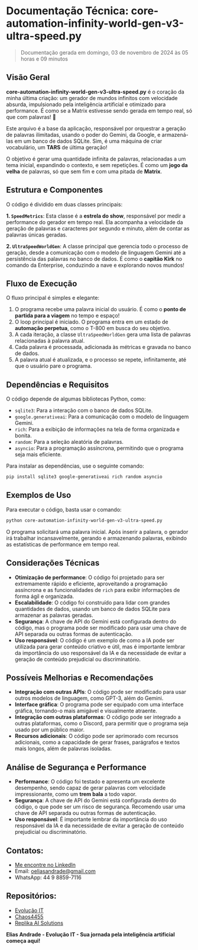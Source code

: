 # Documentação Técnica: core-automation-infinity-world-gen-v3-ultra-speed.py

> Documentação gerada em domingo, 03 de novembro de 2024 às 05 horas e 09 minutos

## Visão Geral

**core-automation-infinity-world-gen-v3-ultra-speed.py** é o coração da minha última criação: um gerador de mundos infinitos com velocidade absurda, impulsionado pela inteligência artificial e otimizado para performance. É como se a Matrix estivesse sendo gerada em tempo real, só que com palavras! 🤯

Este arquivo é a base da aplicação, responsável por orquestrar a geração de palavras ilimitadas, usando o poder do Gemini, da Google, e armazená-las em um banco de dados SQLite. Sim, é uma máquina de criar vocabulário, um **TARS** de última geração!

O objetivo é gerar uma quantidade infinita de palavras, relacionadas a um tema inicial, expandindo o contexto, e sem repetições. É como um **jogo da velha** de palavras, só que sem fim e com uma pitada de **Matrix**.

## Estrutura e Componentes

O código é dividido em duas classes principais:

**1. `SpeedMetrics`**: Esta classe é a **estrela do show**, responsável por medir a performance do gerador em tempo real. Ela acompanha a velocidade da geração de palavras e caracteres por segundo e minuto, além de contar as palavras únicas geradas.

**2. `UltraSpeedWorldGen`**: A classe principal que gerencia todo o processo de geração, desde a comunicação com o modelo de linguagem Gemini até a persistência das palavras no banco de dados. É como o **capitão Kirk** no comando da Enterprise, conduzindo a nave e explorando novos mundos!

## Fluxo de Execução

O fluxo principal é simples e elegante:

1. O programa recebe uma palavra inicial do usuário. É como o **ponto de partida para a viagem** no tempo e espaço!
2. O loop principal é iniciado. O programa entra em um estado de **automação perpetua**, como o T-800 em busca do seu objetivo.
3. A cada iteração, a classe `UltraSpeedWorldGen` gera uma lista de palavras relacionadas à palavra atual.
4. Cada palavra é processada, adicionada às métricas e gravada no banco de dados.
5. A palavra atual é atualizada, e o processo se repete, infinitamente, até que o usuário pare o programa.

## Dependências e Requisitos

O código depende de algumas bibliotecas Python, como:

* `sqlite3`: Para a interação com o banco de dados SQLite.
* `google.generativeai`: Para a comunicação com o modelo de linguagem Gemini.
* `rich`: Para a exibição de informações na tela de forma organizada e bonita.
* `random`: Para a seleção aleatória de palavras.
* `asyncio`: Para a programação assíncrona, permitindo que o programa seja mais eficiente.

Para instalar as dependências, use o seguinte comando:

```bash
pip install sqlite3 google-generativeai rich random asyncio
```

## Exemplos de Uso

Para executar o código, basta usar o comando:

```bash
python core-automation-infinity-world-gen-v3-ultra-speed.py
```

O programa solicitará uma palavra inicial. Após inserir a palavra, o gerador irá trabalhar incansavelmente, gerando e armazenando palavras, exibindo as estatísticas de performance em tempo real.

## Considerações Técnicas

* **Otimização de performance**: O código foi projetado para ser extremamente rápido e eficiente, aproveitando a programação assíncrona e as funcionalidades de `rich` para exibir informações de forma ágil e organizada.
* **Escalabilidade**: O código foi construído para lidar com grandes quantidades de dados, usando um banco de dados SQLite para armazenar as palavras geradas.
* **Segurança**: A chave de API do Gemini está configurada dentro do código, mas o programa pode ser modificado para usar uma chave de API separada ou outras formas de autenticação.
* **Uso responsável**: O código é um exemplo de como a IA pode ser utilizada para gerar conteúdo criativo e útil, mas é importante lembrar da importância do uso responsável da IA e da necessidade de evitar a geração de conteúdo prejudicial ou discriminatório.

## Possíveis Melhorias e Recomendações

* **Integração com outras APIs**: O código pode ser modificado para usar outros modelos de linguagem, como GPT-3, além do Gemini.
* **Interface gráfica**: O programa pode ser equipado com uma interface gráfica, tornando-o mais amigável e visualmente atraente.
* **Integração com outras plataformas**: O código pode ser integrado a outras plataformas, como o Discord, para permitir que o programa seja usado por um público maior.
* **Recursos adicionais**: O código pode ser aprimorado com recursos adicionais, como a capacidade de gerar frases, parágrafos e textos mais longos, além de palavras isoladas.

## Análise de Segurança e Performance

* **Performance**: O código foi testado e apresenta um excelente desempenho, sendo capaz de gerar palavras com velocidade impressionante, como um **trem bala** a todo vapor.
* **Segurança**: A chave de API do Gemini está configurada dentro do código, o que pode ser um risco de segurança. Recomendo usar uma chave de API separada ou outras formas de autenticação.
* **Uso responsável**: É importante lembrar da importância do uso responsável da IA e da necessidade de evitar a geração de conteúdo prejudicial ou discriminatório.


## Contatos: 

* [Me encontre no LinkedIn](https://www.linkedin.com/in/itilmgf/)
* Email: oeliasandrade@gmail.com
* WhatsApp: 44 9 8859-7116

## Repositórios: 

* [Evolução IT](https://github.com/evolucaoit)
* [Chaos4455](https://github.com/chaos4455)
* [Replika AI Solutions](https://github.com/replika-ai-solutions)

**Elias Andrade - Evolução IT -  Sua jornada pela inteligência artificial começa aqui!**

